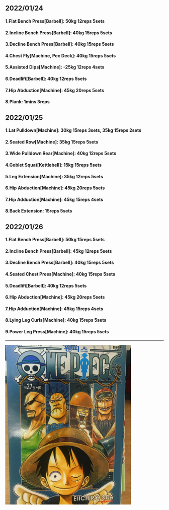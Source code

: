## 2022/01/24
#### 1.Flat Bench Press\[Barbell\]: 50kg 12reps 5sets 
#### 2.Incline Bench Press\[Barbell\]: 40kg 15reps 5sets 
#### 3.Decline Bench Press\[Barbell\]: 40kg 15reps 5sets
#### 4.Chest Fly\[Machine, Pec Deck\]: 40kg 15reps 5sets
#### 5.Assisted Dips\[Machine\]: -25kg 12reps 4sets
#### 6.Deadlift\[Barbell\]: 40kg 12reps 5sets
#### 7.Hip Abduction\[Machine\]: 45kg 20reps 5sets
#### 8.Plank: 1mins 3reps

## 2022/01/25
#### 1.Lat Pulldown\[Machine\]: 30kg 15reps 3sets, 35kg 15reps 2sets
#### 2.Seated Row\[Machine]: 35kg 15reps 5sets
#### 3.Wide Pulldown Rear\[Machine\]: 40kg 12reps 5sets
#### 4.Goblet Squat\[Kettlebell\]: 15kg 15reps 5sets
#### 5.Leg Extension\[Machine]: 35kg 12reps 5sets
#### 6.Hip Abduction\[Machine\]: 45kg 20reps 5sets
#### 7.Hip Adduction\[Machine\]: 45kg 15reps 4sets
#### 8.Back Extension: 15reps 5sets

## 2022/01/26
#### 1.Flat Bench Press\[Barbell\]: 50kg 15reps 5sets 
#### 2.Incline Bench Press\[Barbell\]: 45kg 12reps 5sets 
#### 3.Decline Bench Press\[Barbell\]: 40kg 15reps 5sets
#### 4.Seated Chest Press\[Machine\]: 40kg 15reps 5sets
#### 5.Deadlift\[Barbell\]: 40kg 12reps 5sets
#### 6.Hip Abduction\[Machine\]: 45kg 20reps 5sets
#### 7.Hip Adduction\[Machine\]: 45kg 15reps 4sets
#### 8.Lying Leg Curls\[Machine\]: 40kg 15reps 5sets
#### 9.Power Leg Press\[Machine\]: 40kg 15reps 5sets

---

<img src='./_resources/__027.png' width='400px' />
